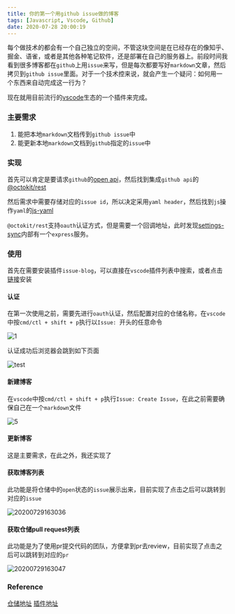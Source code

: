```yaml
---
title: 你的第一个用github issue做的博客
tags: [Javascript, Vscode, Github]
date: 2020-07-28 20:00:19
---
```


每个做技术的都会有一个自己独立的空间，不管这块空间是在已经存在的像知乎、掘金、语雀，或者是其他各种笔记软件，还是部署在自己的服务器上。前段时间我看到很多博客都在`github`上用`issue`来写，但是每次都要写好`markdown`文章，然后拷贝到`github issue`里面。对于一个技术控来说，就会产生一个疑问：如何用一个东西来自动完成这一行为？

现在就用目前流行的[vscode](https://github.com/microsoft/vscode)生态的一个插件来完成。

### 主要需求

1. 能把本地`markdown`文档传到`github issue`中
2. 能更新本地`markdown`文档到`github`指定的`issue`中

### 实现

首先可以肯定是要请求`github`的[open api](https://developer.github.com/v3/)，然后找到集成`github api`的[@octokit/rest](https://github.com/octokit/rest.js/)

然后需求中需要存储对应的`issue id`，所以决定采用`yaml header`，然后找到`js`操作`yaml`的[js-yaml](https://github.com/nodeca/js-yaml)

`@octokit/rest`支持`oauth`认证方式，但是需要一个回调地址，此时发现[settings-sync](https://github.com/shanalikhan/code-settings-sync)内部有一个`express`服务。

### 使用

首先在需要安装插件`issue-blog`，可以直接在`vscode`插件列表中搜索，或者点击[链接](https://marketplace.visualstudio.com/items?itemName=whyour.issue-blog#review-details)安装

#### 认证

在第一次使用之前，需要先进行`oauth`认证，然后配置对应的仓储名称，在`vscode`中按`cmd/ctl + shift + p`执行以`Issue: `开头的任意命令

![1](https://image.whyour.cn/others/1.gif)

认证成功后浏览器会跳到如下页面

![test](https://image.whyour.cn/others/test.png)

#### 新建博客

在`vscode`中按`cmd/ctl + shift + p`执行`Issue: Create Issue`，在此之前需要确保自己在一个`markdown`文件

![5](https://image.whyour.cn/others/5.gif)

#### 更新博客

这是主要需求，在此之外，我还实现了

#### 获取博客列表

此功能是将仓储中的`open`状态的`issue`展示出来，目前实现了点击之后可以跳转到对应的`issue`

![20200729163036](https://image.whyour.cn/others/20200729163036.png)

#### 获取仓储pull request列表

此功能是为了使用pr提交代码的团队，方便拿到pr去review，目前实现了点击之后可以跳转到对应的`pr`

![20200729163047](https://image.whyour.cn/others/20200729163047.png)

### Reference

[仓储地址](https://github.com/whyour/issue-blog)
[插件地址](https://marketplace.visualstudio.com/items?itemName=whyour.issue-blog#review-details)